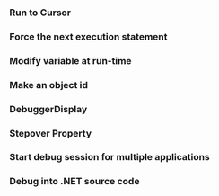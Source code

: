 ### Run to Cursor

### Force the next execution statement

### Modify variable at run-time

### Make an object id

### DebuggerDisplay

### Stepover Property

### Start debug session for multiple applications

### Debug into .NET source code






